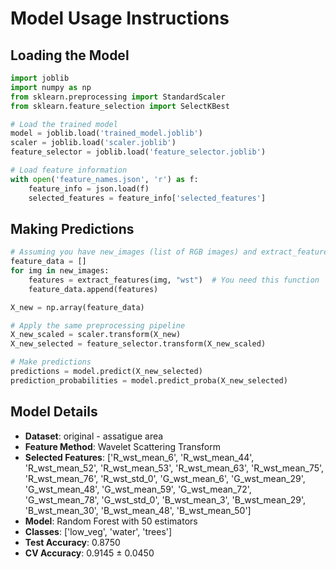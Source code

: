 # Model Usage Instructions

## Loading the Model
```python
import joblib
import numpy as np
from sklearn.preprocessing import StandardScaler
from sklearn.feature_selection import SelectKBest

# Load the trained model
model = joblib.load('trained_model.joblib')
scaler = joblib.load('scaler.joblib')
feature_selector = joblib.load('feature_selector.joblib')

# Load feature information
with open('feature_names.json', 'r') as f:
    feature_info = json.load(f)
    selected_features = feature_info['selected_features']
```

## Making Predictions
```python
# Assuming you have new_images (list of RGB images) and extract_features function
feature_data = []
for img in new_images:
    features = extract_features(img, "wst")  # You need this function
    feature_data.append(features)

X_new = np.array(feature_data)

# Apply the same preprocessing pipeline
X_new_scaled = scaler.transform(X_new)
X_new_selected = feature_selector.transform(X_new_scaled)

# Make predictions
predictions = model.predict(X_new_selected)
prediction_probabilities = model.predict_proba(X_new_selected)
```

## Model Details
- **Dataset**: original - assatigue area
- **Feature Method**: Wavelet Scattering Transform
- **Selected Features**: ['R_wst_mean_6', 'R_wst_mean_44', 'R_wst_mean_52', 'R_wst_mean_53', 'R_wst_mean_63', 'R_wst_mean_75', 'R_wst_mean_76', 'R_wst_std_0', 'G_wst_mean_6', 'G_wst_mean_29', 'G_wst_mean_48', 'G_wst_mean_59', 'G_wst_mean_72', 'G_wst_mean_78', 'G_wst_std_0', 'B_wst_mean_3', 'B_wst_mean_29', 'B_wst_mean_30', 'B_wst_mean_48', 'B_wst_mean_50']
- **Model**: Random Forest with 50 estimators
- **Classes**: ['low_veg', 'water', 'trees']
- **Test Accuracy**: 0.8750
- **CV Accuracy**: 0.9145 ± 0.0450
